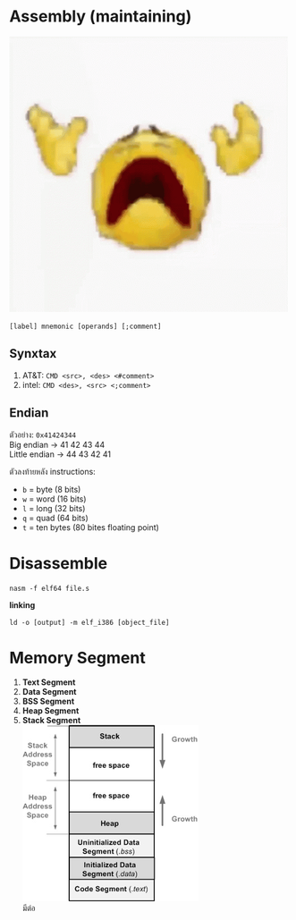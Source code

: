 # Assembly (maintaining)

![ahhh](./img/a.gif)

```assembly
[label] mnemonic [operands] [;comment]
```

## Synxtax
1. AT&T: `CMD <src>, <des> <#comment>`
2. intel: `CMD <des>, <src> <;comment>`

## Endian
ตัวอย่าง: `0x41424344`<br>
Big endian -> 41 42 43 44<br>
Little endian -> 44 43 42 41<br>

ตัวลงท้ายหลัง instructions:
- `b` = byte (8 bits)
- `w` = word (16 bits)
- `l` = long (32 bits)
- `q` = quad (64 bits)
- `t` = ten bytes (80 bites floating point)

# Disassemble
```
nasm -f elf64 file.s
```
**linking**
```
ld -o [output] -m elf_i386 [object_file]
```
# Memory Segment
1. **Text Segment**
2. **Data Segment**
3. **BSS Segment**
4. **Heap Segment**
5. **Stack Segment**<br>
![memory layout](img/Memory_Layout.jpg)<br>
มีต่อ














